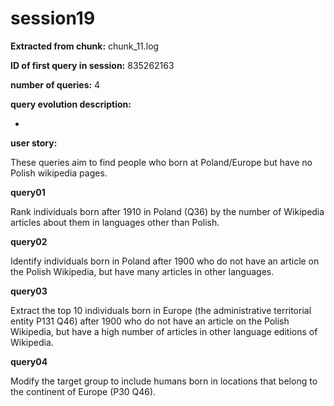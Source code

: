 # session19
**Extracted from chunk:** chunk_11.log

**ID of first query in session:** 835262163

**number of queries:** 4

**query evolution description:**

-

**user story:**

These queries aim to find people who born at Poland/Europe but have no Polish wikipedia pages. 

**query01**

Rank individuals born after 1910 in Poland (Q36) by the number of Wikipedia articles about them in languages other than Polish.

**query02**

Identify individuals born in Poland after 1900 who do not have an article on the Polish Wikipedia, but have many articles in other languages.

**query03**

Extract the top 10 individuals born in Europe (the administrative territorial entity P131 Q46) after 1900 who do not have an article on the Polish Wikipedia, but have a high number of articles in other language editions of Wikipedia.

**query04**

Modify the target group to include humans born in locations that belong to the continent of Europe (P30 Q46).
